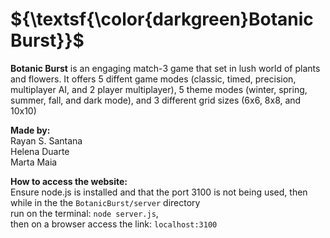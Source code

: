 <h1>${\textsf{\color{darkgreen}Botanic Burst}}$</h1>  

<strong>Botanic Burst</strong> is an engaging match-3 game that set in lush world of plants and flowers.
It offers 5 diffent game modes (classic, timed, precision, multiplayer AI, and 2 player multiplayer), 
5 theme modes (winter, spring, summer, fall, and dark mode), and 3 different grid sizes (6x6, 8x8, and 10x10)

<strong>Made by:</strong><br>
Rayan S. Santana<br> 
Helena Duarte<br>
Marta Maia

<strong>How to access the website:</strong><br>
Ensure node.js is installed and that the port 3100 is not being used, 
then while in the the `BotanicBurst/server` directory<br>
run on the terminal: `node server.js`,<br>
then on a browser access the link: `localhost:3100`
